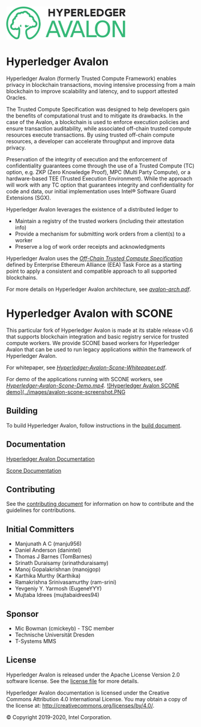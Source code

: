 <!--
Licensed under Creative Commons Attribution 4.0 International License
https://creativecommons.org/licenses/by/4.0/
-->

<img src="images/HL_Avalon_Logo_Color.png" width="318" height="87"
 alt="Hyperledger Avalon logo" />

# Hyperledger Avalon

Hyperledger Avalon (formerly Trusted Compute Framework)
enables privacy in blockchain transactions,
moving intensive processing from a main blockchain to improve scalability and
latency, and to support attested Oracles.

The Trusted Compute Specification was designed to help developers gain the
benefits of computational trust and to mitigate its drawbacks. In the case of
the Avalon, a blockchain is used to enforce execution
policies and ensure transaction auditability, while associated off-chain
trusted compute resources execute transactions. By using trusted off-chain
compute resources, a developer can accelerate throughput and improve data
privacy.

Preservation of the integrity of execution and the enforcement
of confidentiality guarantees come through the use of a Trusted Compute (TC)
option, e.g. ZKP (Zero Knowledge Proof), MPC (Multi Party Compute),
or a hardware-based TEE (Trusted Execution Environment).
While the approach will work with any TC option that guarantees integrity and
confidentiality for code and data, our initial implementation uses
Intel® Software Guard Extensions (SGX).

Hyperledger Avalon leverages the existence of a distributed ledger to
 * Maintain a registry of the trusted workers (including their attestation info)
 * Provide a mechanism for submitting work orders from a client(s) to a worker
 * Preserve a log of work order receipts and acknowledgments

Hyperledger Avalon uses the
[ _Off-Chain Trusted Compute Specification_](https://entethalliance.github.io/trusted-computing/spec.html)
defined by Enterprise Ethereum Alliance (EEA) Task Force as a starting point to
apply a consistent and compatible approach to all supported blockchains.

For more details on Hyperledger Avalon architecture, see
[_avalon-arch.pdf_](docs/avalon-arch.pdf).

# Hyperledger Avalon with SCONE

This particular fork of Hyperledger Avalon is made at its stable release v0.6
that supports blockchain integration and basic registry service for trusted compute workers. 
We provide SCONE based workers for Hyperledger Avalon that can be used to run legacy 
applications within the framework of Hyperledger Avalon. 

For whitepaper, see
[_Hyperledger-Avalon-Scone-Whitepaper.pdf_](docs/whitepaper_avalon_scone.pdf).

For demo of the applications running with SCONE workers, see
[_Hyperledger-Avalon-Scone-Demo.mp4_](https://drive.google.com/file/d/1cvAZFJGkGXEHFVFMG_QnTOEDjZFlpgbO/view?usp=sharing).
[![Hyperledger Avalon SCONE demo](../images/avalon-scone-screenshot.PNG](https://drive.google.com/file/d/1cvAZFJGkGXEHFVFMG_QnTOEDjZFlpgbO/view?usp=sharing)

## Building

To build Hyperledger Avalon, follow instructions in the
[build document](BUILD.md).

## Documentation

[Hyperledger Avalon Documentation](https://hyperledger.github.io/avalon/)

[Scone Documentation](https://scontain.com/index.html?lang=en)

## Contributing

See the [contributing document](CONTRIBUTING.md)
for information on how to contribute and the guidelines for contributions.

## Initial Committers
* Manjunath A C (manju956)
* Daniel Anderson (danintel)
* Thomas J Barnes (TomBarnes)
* Srinath Duraisamy (srinathduraisamy)
* Manoj Gopalakrishnan (manojgop)
* Karthika Murthy (Karthika)
* Ramakrishna Srinivasamurthy (ram-srini)
* Yevgeniy Y. Yarmosh (EugeneYYY)
* Mujtaba Idrees (mujtabaidrees94)

## Sponsor
* Mic Bowman (cmickeyb) - TSC member
* Technische Universität Dresden
* T-Systems MMS

## License
Hyperledger Avalon is released under the Apache License
Version 2.0 software license. See the [license file](LICENSE) for more details.

Hyperledger Avalon documentation is licensed under the
Creative Commons Attribution 4.0 International License. You may obtain a copy
of the license at: http://creativecommons.org/licenses/by/4.0/.

© Copyright 2019-2020, Intel Corporation.
